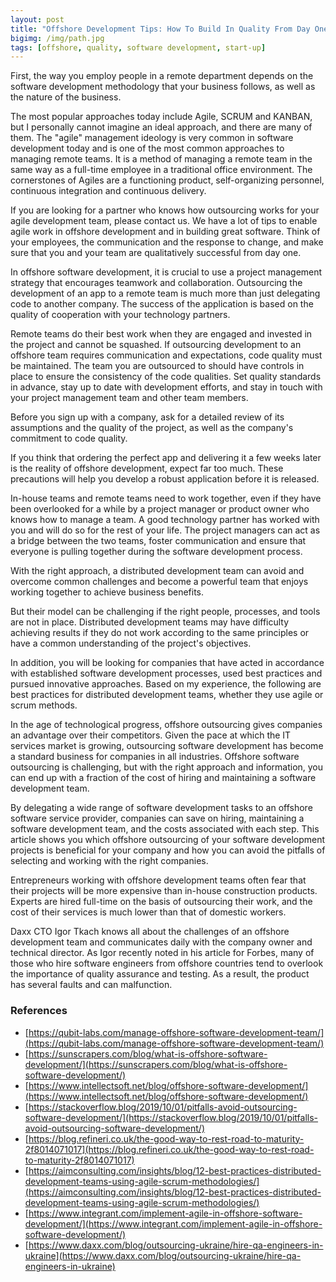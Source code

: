 ```yaml
---
layout: post
title: "Offshore Development Tips: How To Build In Quality From Day One?"
bigimg: /img/path.jpg
tags: [offshore, quality, software development, start-up]
---
```

First, the way you employ people in a remote department depends on the software development methodology that your business follows, as well as the nature of the business. 

The most popular approaches today include Agile, SCRUM and KANBAN, but I personally cannot imagine an ideal approach, and there are many of them. The "agile" management ideology is very common in software development today and is one of the most common approaches to managing remote teams. It is a method of managing a remote team in the same way as a full-time employee in a traditional office environment. The cornerstones of Agiles are a functioning product, self-organizing personnel, continuous integration and continuous delivery. 

If you are looking for a partner who knows how outsourcing works for your agile development team, please contact us. We have a lot of tips to enable agile work in offshore development and in building great software. Think of your employees, the communication and the response to change, and make sure that you and your team are qualitatively successful from day one. 

In offshore software development, it is crucial to use a project management strategy that encourages teamwork and collaboration. Outsourcing the development of an app to a remote team is much more than just delegating code to another company. The success of the application is based on the quality of cooperation with your technology partners. 

Remote teams do their best work when they are engaged and invested in the project and cannot be squashed. If outsourcing development to an offshore team requires communication and expectations, code quality must be maintained. The team you are outsourced to should have controls in place to ensure the consistency of the code qualities. Set quality standards in advance, stay up to date with development efforts, and stay in touch with your project management team and other team members. 

Before you sign up with a company, ask for a detailed review of its assumptions and the quality of the project, as well as the company's commitment to code quality. 

If you think that ordering the perfect app and delivering it a few weeks later is the reality of offshore development, expect far too much. These precautions will help you develop a robust application before it is released. 

In-house teams and remote teams need to work together, even if they have been overlooked for a while by a project manager or product owner who knows how to manage a team. A good technology partner has worked with you and will do so for the rest of your life. The project managers can act as a bridge between the two teams, foster communication and ensure that everyone is pulling together during the software development process. 

With the right approach, a distributed development team can avoid and overcome common challenges and become a powerful team that enjoys working together to achieve business benefits. 

But their model can be challenging if the right people, processes, and tools are not in place. Distributed development teams may have difficulty achieving results if they do not work according to the same principles or have a common understanding of the project's objectives. 

In addition, you will be looking for companies that have acted in accordance with established software development processes, used best practices and pursued innovative approaches. Based on my experience, the following are best practices for distributed development teams, whether they use agile or scrum methods. 

In the age of technological progress, offshore outsourcing gives companies an advantage over their competitors. Given the pace at which the IT services market is growing, outsourcing software development has become a standard business for companies in all industries. Offshore software outsourcing is challenging, but with the right approach and information, you can end up with a fraction of the cost of hiring and maintaining a software development team. 

By delegating a wide range of software development tasks to an offshore software service provider, companies can save on hiring, maintaining a software development team, and the costs associated with each step. This article shows you which offshore outsourcing of your software development projects is beneficial for your company and how you can avoid the pitfalls of selecting and working with the right companies. 

Entrepreneurs working with offshore development teams often fear that their projects will be more expensive than in-house construction products. Experts are hired full-time on the basis of outsourcing their work, and the cost of their services is much lower than that of domestic workers. 

Daxx CTO Igor Tkach knows all about the challenges of an offshore development team and communicates daily with the company owner and technical director. As Igor recently noted in his article for Forbes, many of those who hire software engineers from offshore countries tend to overlook the importance of quality assurance and testing. As a result, the product has several faults and can malfunction. 

### References

* [https://qubit-labs.com/manage-offshore-software-development-team/](https://qubit-labs.com/manage-offshore-software-development-team/)
* [https://sunscrapers.com/blog/what-is-offshore-software-development/](https://sunscrapers.com/blog/what-is-offshore-software-development/)
* [https://www.intellectsoft.net/blog/offshore-software-development/](https://www.intellectsoft.net/blog/offshore-software-development/)
* [https://stackoverflow.blog/2019/10/01/pitfalls-avoid-outsourcing-software-development/](https://stackoverflow.blog/2019/10/01/pitfalls-avoid-outsourcing-software-development/)
* [https://blog.refineri.co.uk/the-good-way-to-rest-road-to-maturity-2f8014071017](https://blog.refineri.co.uk/the-good-way-to-rest-road-to-maturity-2f8014071017)
* [https://aimconsulting.com/insights/blog/12-best-practices-distributed-development-teams-using-agile-scrum-methodologies/](https://aimconsulting.com/insights/blog/12-best-practices-distributed-development-teams-using-agile-scrum-methodologies/)
* [https://www.integrant.com/implement-agile-in-offshore-software-development/](https://www.integrant.com/implement-agile-in-offshore-software-development/)
* [https://www.daxx.com/blog/outsourcing-ukraine/hire-qa-engineers-in-ukraine](https://www.daxx.com/blog/outsourcing-ukraine/hire-qa-engineers-in-ukraine)